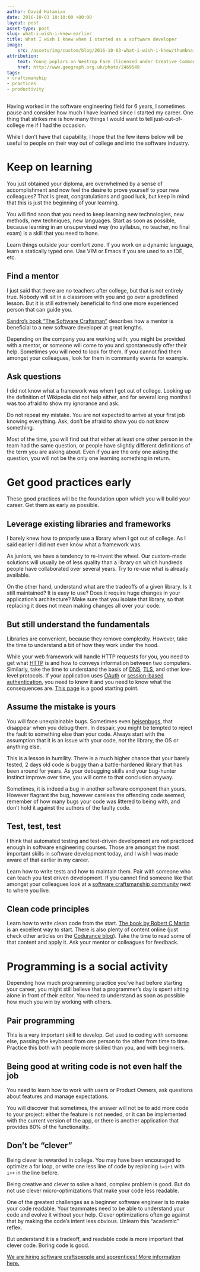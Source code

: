 ```yaml
---
author: David Hatanian
date: 2016-10-03 10:10:00 +00:00
layout: post
asset-type: post
slug: what-i-wish-i-knew-earlier
title: What I wish I knew when I started as a software developer
image:
    src: /assets/img/custom/blog/2016-10-03-what-i-wish-i-knew/thumbnail.jpg
attribution:
    text: Young poplars on Westrop Farm (licensed under Creative Commons by D Gore)
    href: http://www.geograph.org.uk/photo/2469549 
tags:
- craftsmanship
- practices
- productivity
---
```


Having worked in the software engineering field for 6 years, I sometimes pause and consider how much I have learned since I started my career. One thing that strikes me is how many things I would want to tell just-out-of-college me if I had the occasion.

While I don’t have that capability, I hope that the few items below will be useful to people on their way out of college and into the software industry.

# Keep on learning #

You just obtained your diploma, are overwhelmed by a sense of accomplishment and now feel the desire to prove yourself to your new colleagues? That is great, congratulations and good luck, but keep in mind that this is just the beginning of your learning.

You will find soon that you need to keep learning new technologies, new methods, new techniques, new languages. Start as soon as possible, because learning in an unsupervised way (no syllabus, no teacher, no final exam) is a skill that you need to hone.

Learn things outside your comfort zone. If you work on a dynamic language, learn a statically typed one. Use VIM or Emacs if you are used to an IDE, etc.

## Find a mentor ##

I just said that there are no teachers after college, but that is not entirely true. Nobody will sit in a classroom with you and go over a predefined lesson. But it is still extremely beneficial to find one more experienced person that can guide you.

[Sandro’s book “The Software Craftsman”](https://www.goodreads.com/book/show/23215733-the-software-craftsman) describes how a mentor is beneficial to a new software developer at great lengths.

Depending on the company you are working with, you might be provided with a mentor, or someone will come to you and spontaneously offer their help. Sometimes you will need to look for them. If you cannot find them amongst your colleagues, look for them in community events for example.

## Ask questions ##

I did not know what a framework was when I got out of college. Looking up the definition of Wikipedia did not help either, and for several long months I was too afraid to show my ignorance and ask.

Do not repeat my mistake. You are not expected to arrive at your first job knowing everything. Ask, don’t be afraid to show you do not know something.

Most of the time, you will find out that either at least one other person in the team had the same question, or people have slightly different definitions of the term you are asking about. Even if you are the only one asking the question, you will not be the only one learning something in return.

# Get good practices early #

These good practices will be the foundation upon which you will build your career. Get them as early as possible.

## Leverage existing libraries and frameworks ##

I barely knew how to properly use a library when I got out of college. As I said earlier I did not even know what a framework was.

As juniors, we have a tendency to re-invent the wheel. Our custom-made solutions will usually be of less quality than a library on which hundreds people have collaborated over several years. Try to re-use what is already available.

On the other hand, understand what are the tradeoffs of a given library. Is it still maintained? It is easy to use? Does it require huge changes in your application’s architecture? Make sure that you isolate that library, so that replacing it does not mean making changes all over your code.

## But still understand the fundamentals ##

Libraries are convenient, because they remove complexity. However, take the time to understand a bit of how they work under the hood.

While your web framework will handle HTTP requests for you, you need to get what [HTTP](https://en.wikipedia.org/wiki/Hypertext_Transfer_Protocol) is and how to conveys information between two computers. Similarly, take the time to understand the basis of [DNS](https://en.wikipedia.org/wiki/Domain_Name_System), [TLS](https://en.wikipedia.org/wiki/Transport_Layer_Security), and other low-level protocols. If your application uses [OAuth](https://en.wikipedia.org/wiki/OAuth) or [session-based authentication](https://www.owasp.org/index.php/Session_Management_Cheat_Sheet), you need to know it and you need to know what the consequences are. [This page](https://github.com/alex/what-happens-when) is a good starting point.

## Assume the mistake is yours ##

You will face unexplainable bugs. Sometimes even [heisenbugs](https://en.wikipedia.org/wiki/Heisenbug), that disappear when you debug them. In despair, you might be tempted to reject the fault to something else than your code. Always start with the assumption that it is an issue with your code, *not* the library, the OS or anything else.

This is a lesson in humility. There is a much higher chance that your barely tested, 2 days old code is buggy than a battle-hardened library that has been around for years. As your debugging skills and your bug-hunter instinct improve over time, you will come to that conclusion anyway.

Sometimes, it is indeed a bug in another software component than yours. However flagrant the bug, however careless the offending code seemed, remember of how many bugs your code was littered to being with, and don’t hold it against the authors of the faulty code.

## Test, test, test ##

I think that automated testing and test-driven development are not practiced enough in software engineering courses. Those are amongst the most important skills in software development today, and I wish I was made aware of that earlier in my career.

Learn how to write tests and how to maintain them. Pair with someone who can teach you test driven development. If you cannot find someone like that amongst your colleagues look at a [software craftsmanship community](http://slack.softwarecraftsmanship.org/) next to where you live.

## Clean code principles ##

Learn how to write clean code from the start. [The book by Robert C Martin](https://www.amazon.co.uk/Clean-Code-Handbook-Software-Craftsmanship/dp/0132350882) is an excellent way to start. There is also plenty of content online (just check other articles on the [Codurance blog](https://www.codurance.com/publications)). Take the time to read some of that content and apply it. Ask your mentor or colleagues for feedback.

# Programming is a social activity #

Depending how much programming practice you’ve had before starting your career, you might still believe that a programmer’s day is spent sitting alone in front of their editor. You need to understand as soon as possible how much you win by working with others.

## Pair programming ##

This is a very important skill to develop. Get used to coding with someone else, passing the keyboard from one person to the other from time to time. Practice this both with people more skilled than you, and with beginners.

## Being good at writing code is not even half the job ##

You need to learn how to work with users or Product Owners, ask questions about features and manage expectations.

You will discover that sometimes, the answer will not be to add more code to your project: either the feature is not needed, or it can be implemented with the current version of the app, or there is another application that provides 80% of the functionality.

## Don’t be “clever” ##

Being clever is rewarded in college. You may have been encouraged to optimize a for loop, or write one less line of code by replacing `i=i+1` with `i++` in the line before.

Being creative and clever to solve a hard, complex problem is good. But do not use clever micro-optimizations that make your code less readable.

One of the greatest challenges as a beginner software engineer is to make your code readable. Your teammates need to be able to understand your code and evolve it without your help. Clever optimizations often go against that by making the code’s intent less obvious. Unlearn this “academic” reflex.

But understand it is a tradeoff, and readable code is more important that clever code. Boring code is good.


[We are hiring software craftspeople and apprentices! More information here.](https://codurance.com/careers/)
